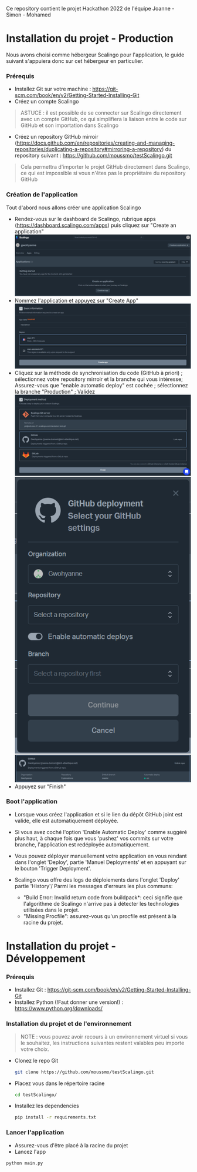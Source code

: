 Ce repository contient le projet Hackathon 2022 de l'équipe Joanne - Simon - Mohamed

# Installation du projet - Production

Nous avons choisi comme hébergeur Scalingo pour l'application, le guide suivant s'appuiera donc sur cet hébergeur en particulier.

### Prérequis

* Installez Git sur votre machine : https://git-scm.com/book/en/v2/Getting-Started-Installing-Git
* Créez un compte Scalingo
> ASTUCE : il est possible de se connecter sur Scalingo directement avec un compte GitHub, ce qui simplifiera la liaison entre le code sur GitHub et son importation dans Scalingo
* Créez un repository GitHub mirroir (https://docs.github.com/en/repositories/creating-and-managing-repositories/duplicating-a-repository#mirroring-a-repository) du repository suivant : https://github.com/moussmo/testScalingo.git
> Cela permettra d'importer le projet GitHub directement dans Scalingo, ce qui est impossible si vous n'êtes pas le propriétaire du repository GitHub

### Création de l'application

Tout d'abord nous allons créer une application Scalingo
* Rendez-vous sur le dashboard de Scalingo, rubrique apps (https://dashboard.scalingo.com/apps) puis cliquez sur "Create an application"
![dashboard](images\scalingo_dashboard.png)
* Nommez l'application et appuyez sur "Create App"
![basic_info](images\scalingo_basic_info.png)
* Cliquez sur la méthode de synchronisation du code (GitHub à priori) ; sélectionnez votre repository mirroir et la branche qui vous intéresse; Assurez-vous que "enable automatic deploy" est cochée ; sélectionnez la branche "Production" ; Validez
![deployment](images\scalingo_deployment.png)
![github](images\scalingo_github.png)
![end](images\scalingo_end.png)
* Appuyez sur "Finish"

### Boot l'application

* Lorsque vous créez l'application et si le lien du dépôt GitHub joint est valide, elle est automatiquement déployée. 
* Si vous avez coché l'option 'Enable Automatic Deploy' comme suggéré plus haut, à chaque fois que vous 'pushez' vos commits sur votre branche, l'application est redéployée automatiquement.
* Vous pouvez déployer manuellement votre application en vous rendant dans l'onglet 'Deploy', partie 'Manuel Deployments' et en appuyant sur le bouton 'Trigger Deployment'.

* Scalingo vous offre des logs de déploiements dans l'onglet 'Deploy' partie 'History'/ Parmi les messages d'erreurs les plus communs:
	* "Build Error: Invalid return code from buildpack*: ceci signifie que l'algorithme de Scalingo n'arrive pas à détecter les technologies utilisées dans le projet.
	* "Missing Procfile": assurez-vous qu'un procfile est présent à la racine du projet.


# Installation du projet - Développement

### Prérequis

* Installez Git : https://git-scm.com/book/en/v2/Getting-Started-Installing-Git
* Installez Python (!Faut donner une version!) : https://www.python.org/downloads/

### Installation du projet et de l'environnement

> NOTE : vous pouvez avoir recours à un environnement virtuel si vous le souhaitez, les instructions suivantes restent valables peu importe votre choix.
* Clonez le repo Git 
   ```sh
   git clone https://github.com/moussmo/testScalingo.git
   ```
* Placez vous dans le répertoire racine
   ```sh
   cd testScalingo/
   ```
* Installez les dependencies
   ```sh
   pip install -r requirements.txt
   ```

   
### Lancer l'application

* Assurez-vous d'être placé à la racine du projet
* Lancez l'app
```sh
python main.py
```

